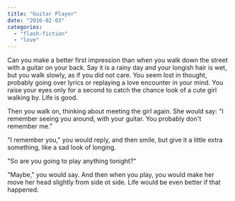 ```yaml
---
title: "Guitar Player"
date: "2016-02-03"
categories: 
  - "flash-fiction"
  - "love"
---
```


Can you make a better first impression than when you walk down the street with a guitar on your back. Say it is a rainy day and your longish hair is wet, but you walk slowly, as if you did not care. You seem lost in thought, probably going over lyrics or replaying a love encounter in your mind. You raise your eyes only for a second to catch the chance look of a cute girl walking by. Life is good.

Then you walk on, thinking about meeting the girl again. She would say: "I remember seeing you around, with your guitar. You probably don't remember me."

"I remember you," you would reply, and then smile, but give it a little extra something, like a sad look of longing.

"So are you going to play anything tonight?"

"Maybe," you would say. And then when you play, you would make her move her head slightly from side ot side. Life would be even better if that happened.
